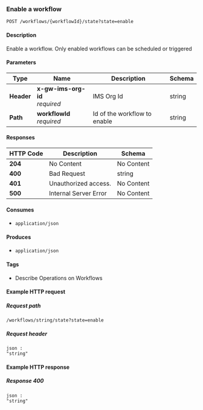 
<a name="enableworkflow"></a>
### Enable a workflow
```
POST /workflows/{workflowId}/state?state=enable
```


#### Description
Enable a workflow. Only enabled workflows can be scheduled or triggered


#### Parameters

|Type|Name|Description|Schema|
|---|---|---|---|
|**Header**|**x-gw-ims-org-id**  <br>*required*|IMS Org Id|string|
|**Path**|**workflowId**  <br>*required*|Id of the workflow to enable|string|


#### Responses

|HTTP Code|Description|Schema|
|---|---|---|
|**204**|No Content|No Content|
|**400**|Bad Request|string|
|**401**|Unauthorized access.|No Content|
|**500**|Internal Server Error|No Content|


#### Consumes

* `application/json`


#### Produces

* `application/json`


#### Tags

* Describe Operations on Workflows


#### Example HTTP request

##### Request path
```
/workflows/string/state?state=enable
```


##### Request header
```
json :
"string"
```


#### Example HTTP response

##### Response 400
```
json :
"string"
```



